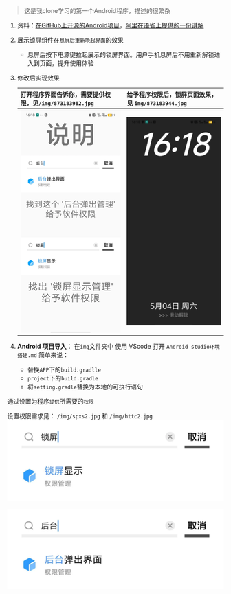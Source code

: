 > 这是我clone学习的第一个Android程序，描述的很繁杂

1. 资料：[在GitHub上开源的Android项目](https://github.com/still-soul/LockDemo.git)，[阿里在语雀上提供的一份讲解](https://www.yuque.com/antfe/featured/fc36a0ngy28g1982)

   

2. 展示锁屏组件在`息屏后重新唤起界面`的效果

   - 息屏后按下电源键拉起展示的锁屏界面。用户手机息屏后不用重新解锁进入到页面，提升使用体验

     

3. 修改后实现效果

   | 打开程序界面告诉你，需要提供权限，见`/img/873183982.jpg`        | 给予程序权限后，锁屏页面效果，见 `img/873183944.jpg` |
   | --------------------------------------- | ---------------------------- |
   | ![hello world页面](.\img\873183982.jpg) | ![](.\img\873183944.jpg)     |


4. **Android 项目导入**： 在`img`文件夹中 使用 VScode 打开 `Android studio环境搭建.md` 简单来说：

   - 替换`APP`下的`build.gradlle`
   - `project`下的`build.gradle`
   - 将`setting.gradle`替换为本地的可执行语句

通过设置为程序`提供`所需要的`权限` 

设置权限需求见： `/img/spxs2.jpg`  和  `/img/httc2.jpg`
![锁屏显示权限](.\img\spxs2.png)

![后天弹出权限](.\img\httc2.png)
